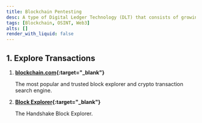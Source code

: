 ```yaml
---
title: Blockchain Pentesting
desc: A type of Digital Ledger Technology (DLT) that consists of growing list of records, called blocks, that are securely linked together using cryptography.
tags: [Blockchain, OSINT, Web3]
alts: []
render_with_liquid: false
---
```


## 1. Explore Transactions

1. **[blockchain.com](https://www.blockchain.com/explorer){:target="_blank"}**

    The most popular and trusted block explorer and crypto transaction search engine.

2. **[Block Explorer](https://blockexplorer.com/){:target="_blank"}**

    The Handshake Block Explorer.